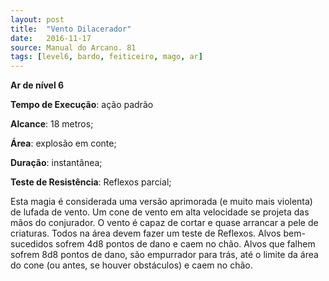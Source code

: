 ```yaml
---
layout: post
title:  "Vento Dilacerador"
date:   2016-11-17
source: Manual do Arcano. 81
tags: [level6, bardo, feiticeiro, mago, ar]
---
```


**Ar de nível 6**

**Tempo de Execução**: ação padrão

**Alcance**: 18 metros;

**Área**: explosão em conte;

**Duração**: instantânea;

**Teste de Resistência**: Reflexos parcial;

Esta magia é considerada uma versão aprimorada (e muito mais violenta) 
de lufada de vento. Um cone de vento em 
alta velocidade se projeta das mãos do 
conjurador. O vento é capaz de cortar e 
quase arrancar a pele de criaturas. Todos na área devem fazer um teste de Reflexos. 
Alvos bem-sucedidos sofrem 4d8 pontos de dano e caem no chão. Alvos que 
falhem sofrem 8d8 pontos de dano, são 
empurrador para trás, até o limite da área 
do cone (ou antes, se houver obstáculos) 
e caem no chão.